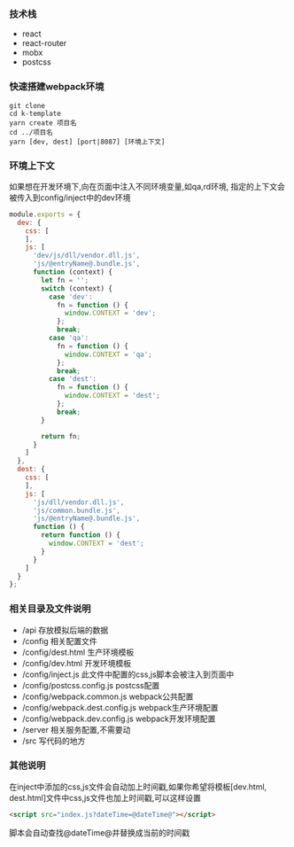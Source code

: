 ### 技术栈

- react
- react-router
- mobx
- postcss

### 快速搭建webpack环境

```
git clone
cd k-template
yarn create 项目名
cd ../项目名
yarn [dev, dest] [port|8087] [环境上下文]
```

### 环境上下文

如果想在开发环境下,向在页面中注入不同环境变量,如qa,rd环境, 指定的上下文会被传入到config/inject中的dev环境

```javascript
module.exports = {
  dev: {
    css: [
    ],
    js: [
      'dev/js/dll/vendor.dll.js',
      'js/@entryName@.bundle.js',
      function (context) {
        let fn = '';
        switch (context) {
          case 'dev':
            fn = function () {
              window.CONTEXT = 'dev';
            };
            break;
          case 'qa':
            fn = function () {
              window.CONTEXT = 'qa';
            };
            break;
          case 'dest':
            fn = function () {
              window.CONTEXT = 'dest';
            };
            break;
        }

        return fn;
      }
    ]
  },
  dest: {
    css: [
    ],
    js: [
      'js/dll/vendor.dll.js',
      'js/common.bundle.js',
      'js/@entryName@.bundle.js',
      function () {
        return function () {
          window.CONTEXT = 'dest';
        }
      }
    ]
  }
};
```

### 相关目录及文件说明

- /api 存放模拟后端的数据
- /config 相关配置文件
- /config/dest.html 生产环境模板
- /config/dev.html 开发环境模板
- /config/inject.js 此文件中配置的css,js脚本会被注入到页面中
- /config/postcss.config.js postcss配置
- /config/webpack.common.js webpack公共配置
- /config/webpack.dest.config.js webpack生产环境配置
- /config/webpack.dev.config.js webpack开发环境配置
- /server 相关服务配置,不需要动
- /src 写代码的地方

### 其他说明

在inject中添加的css,js文件会自动加上时间戳,如果你希望将模板[dev.html, dest.html]文件中css,js文件也加上时间戳,可以这样设置

```html
<script src="index.js?dateTime=@dateTime@"></script>
```
脚本会自动查找@dateTime@并替换成当前的时间戳
